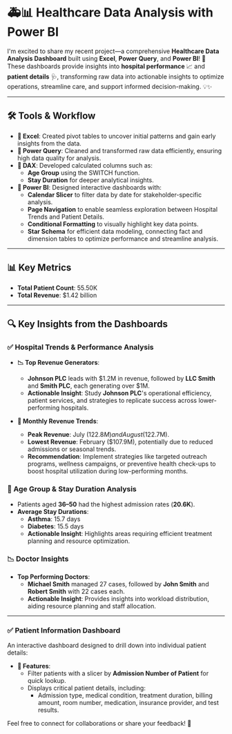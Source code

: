 

# 🚑📊 Healthcare Data Analysis with Power BI  

I'm excited to share my recent project—a comprehensive **Healthcare Data Analysis Dashboard** built using **Excel**, **Power Query**, and **Power BI**! 🏥 These dashboards provide insights into **hospital performance** 📈 and **patient details** 🩺, transforming raw data into actionable insights to optimize operations, streamline care, and support informed decision-making. 💡✨  

---

## 🛠️ Tools & Workflow  
- **🌟 Excel**: Created pivot tables to uncover initial patterns and gain early insights from the data.  
- **🌟 Power Query**: Cleaned and transformed raw data efficiently, ensuring high data quality for analysis.  
- **🌟 DAX**: Developed calculated columns such as:  
  - **Age Group** using the SWITCH function.  
  - **Stay Duration** for deeper analytical insights.  
- **🌟 Power BI**: Designed interactive dashboards with:  
  - **Calendar Slicer** to filter data by date for stakeholder-specific analysis.  
  - **Page Navigation** to enable seamless exploration between Hospital Trends and Patient Details.  
  - **Conditional Formatting** to visually highlight key data points.  
  - **Star Schema** for efficient data modeling, connecting fact and dimension tables to optimize performance and streamline analysis.  

---

## 📊 Key Metrics  
- **Total Patient Count**: 55.50K  
- **Total Revenue**: $1.42 billion  

---

## 🔍 Key Insights from the Dashboards  

### ✅ Hospital Trends & Performance Analysis  
- **📉 Top Revenue Generators**:  
  - **Johnson PLC** leads with $1.2M in revenue, followed by **LLC Smith** and **Smith PLC**, each generating over $1M.  
  - **Actionable Insight**: Study **Johnson PLC**'s operational efficiency, patient services, and strategies to replicate success across lower-performing hospitals.  

- **📌 Monthly Revenue Trends**:  
  - **Peak Revenue**: July ($122.8M) and August ($122.7M).  
  - **Lowest Revenue**: February ($107.9M), potentially due to reduced admissions or seasonal trends.  
  - **Recommendation**: Implement strategies like targeted outreach programs, wellness campaigns, or preventive health check-ups to boost hospital utilization during low-performing months.  

### 🌟 Age Group & Stay Duration Analysis  
- Patients aged **36–50** had the highest admission rates (**20.6K**).  
- **Average Stay Durations**:  
  - **Asthma**: 15.7 days  
  - **Diabetes**: 15.5 days  
  - **Actionable Insight**: Highlights areas requiring efficient treatment planning and resource optimization.  

### 📉 Doctor Insights  
- **Top Performing Doctors**:  
  - **Michael Smith** managed 27 cases, followed by **John Smith** and **Robert Smith** with 22 cases each.  
  - **Actionable Insight**: Provides insights into workload distribution, aiding resource planning and staff allocation.  

---

### ✅ Patient Information Dashboard  
An interactive dashboard designed to drill down into individual patient details:  
- **📌 Features**:  
  - Filter patients with a slicer by **Admission Number of Patient** for quick lookup.  
  - Displays critical patient details, including:  
    - Admission type, medical condition, treatment duration, billing amount, room number, medication, insurance provider, and test results.  



Feel free to connect for collaborations or share your feedback! 🚀  

